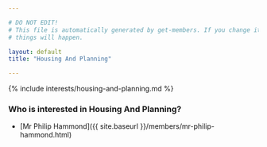 ```yaml
---

# DO NOT EDIT!
# This file is automatically generated by get-members. If you change it, bad
# things will happen.

layout: default
title: "Housing And Planning"

---
```


{% include interests/housing-and-planning.md %}

### Who is interested in Housing And Planning?


* [Mr Philip Hammond]({{ site.baseurl }}/members/mr-philip-hammond.html)
